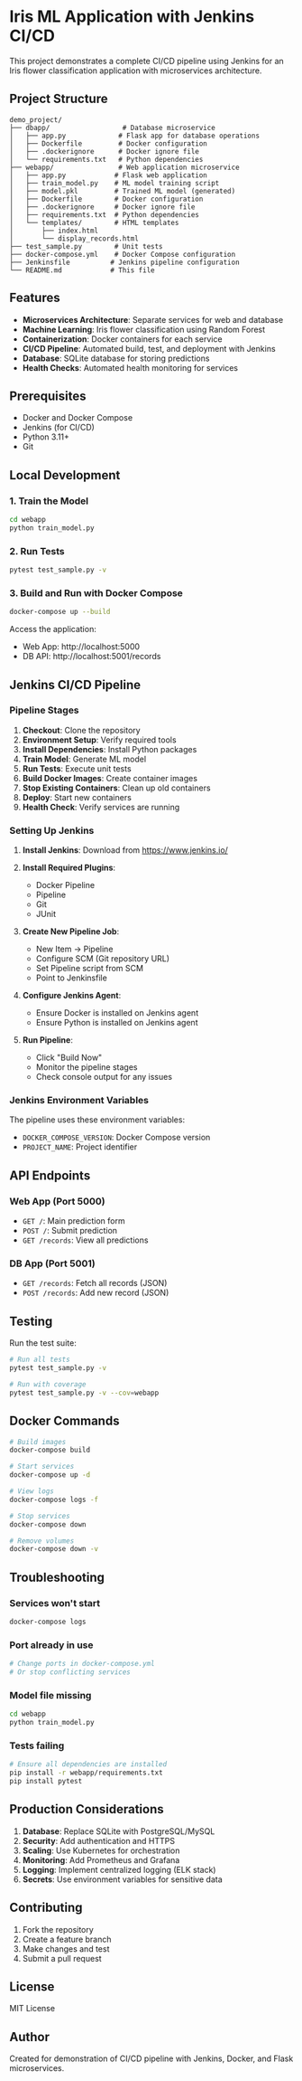 # Iris ML Application with Jenkins CI/CD

This project demonstrates a complete CI/CD pipeline using Jenkins for an Iris flower classification application with microservices architecture.

## Project Structure

```
demo_project/
├── dbapp/                  # Database microservice
│   ├── app.py             # Flask app for database operations
│   ├── Dockerfile         # Docker configuration
│   ├── .dockerignore      # Docker ignore file
│   └── requirements.txt   # Python dependencies
├── webapp/                # Web application microservice
│   ├── app.py            # Flask web application
│   ├── train_model.py    # ML model training script
│   ├── model.pkl         # Trained ML model (generated)
│   ├── Dockerfile        # Docker configuration
│   ├── .dockerignore     # Docker ignore file
│   ├── requirements.txt  # Python dependencies
│   └── templates/        # HTML templates
│       ├── index.html
│       └── display_records.html
├── test_sample.py        # Unit tests
├── docker-compose.yml    # Docker Compose configuration
├── Jenkinsfile          # Jenkins pipeline configuration
└── README.md            # This file
```

## Features

- **Microservices Architecture**: Separate services for web and database
- **Machine Learning**: Iris flower classification using Random Forest
- **Containerization**: Docker containers for each service
- **CI/CD Pipeline**: Automated build, test, and deployment with Jenkins
- **Database**: SQLite database for storing predictions
- **Health Checks**: Automated health monitoring for services

## Prerequisites

- Docker and Docker Compose
- Jenkins (for CI/CD)
- Python 3.11+
- Git

## Local Development

### 1. Train the Model

```bash
cd webapp
python train_model.py
```

### 2. Run Tests

```bash
pytest test_sample.py -v
```

### 3. Build and Run with Docker Compose

```bash
docker-compose up --build
```

Access the application:
- Web App: http://localhost:5000
- DB API: http://localhost:5001/records

## Jenkins CI/CD Pipeline

### Pipeline Stages

1. **Checkout**: Clone the repository
2. **Environment Setup**: Verify required tools
3. **Install Dependencies**: Install Python packages
4. **Train Model**: Generate ML model
5. **Run Tests**: Execute unit tests
6. **Build Docker Images**: Create container images
7. **Stop Existing Containers**: Clean up old containers
8. **Deploy**: Start new containers
9. **Health Check**: Verify services are running

### Setting Up Jenkins

1. **Install Jenkins**: Download from https://www.jenkins.io/

2. **Install Required Plugins**:
   - Docker Pipeline
   - Pipeline
   - Git
   - JUnit

3. **Create New Pipeline Job**:
   - New Item → Pipeline
   - Configure SCM (Git repository URL)
   - Set Pipeline script from SCM
   - Point to Jenkinsfile

4. **Configure Jenkins Agent**:
   - Ensure Docker is installed on Jenkins agent
   - Ensure Python is installed on Jenkins agent

5. **Run Pipeline**:
   - Click "Build Now"
   - Monitor the pipeline stages
   - Check console output for any issues

### Jenkins Environment Variables

The pipeline uses these environment variables:
- `DOCKER_COMPOSE_VERSION`: Docker Compose version
- `PROJECT_NAME`: Project identifier

## API Endpoints

### Web App (Port 5000)
- `GET /`: Main prediction form
- `POST /`: Submit prediction
- `GET /records`: View all predictions

### DB App (Port 5001)
- `GET /records`: Fetch all records (JSON)
- `POST /records`: Add new record (JSON)

## Testing

Run the test suite:

```bash
# Run all tests
pytest test_sample.py -v

# Run with coverage
pytest test_sample.py -v --cov=webapp
```

## Docker Commands

```bash
# Build images
docker-compose build

# Start services
docker-compose up -d

# View logs
docker-compose logs -f

# Stop services
docker-compose down

# Remove volumes
docker-compose down -v
```

## Troubleshooting

### Services won't start
```bash
docker-compose logs
```

### Port already in use
```bash
# Change ports in docker-compose.yml
# Or stop conflicting services
```

### Model file missing
```bash
cd webapp
python train_model.py
```

### Tests failing
```bash
# Ensure all dependencies are installed
pip install -r webapp/requirements.txt
pip install pytest
```

## Production Considerations

1. **Database**: Replace SQLite with PostgreSQL/MySQL
2. **Security**: Add authentication and HTTPS
3. **Scaling**: Use Kubernetes for orchestration
4. **Monitoring**: Add Prometheus and Grafana
5. **Logging**: Implement centralized logging (ELK stack)
6. **Secrets**: Use environment variables for sensitive data

## Contributing

1. Fork the repository
2. Create a feature branch
3. Make changes and test
4. Submit a pull request

## License

MIT License

## Author

Created for demonstration of CI/CD pipeline with Jenkins, Docker, and Flask microservices.
